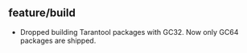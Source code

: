 ## feature/build

* Dropped building Tarantool packages with GC32. Now only GC64 packages
  are shipped.
